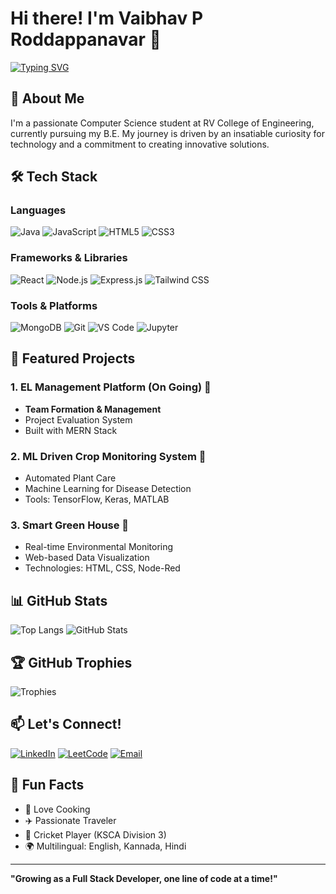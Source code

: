 # Hi there! I'm Vaibhav P Roddappanavar 👋

[![Typing SVG](https://readme-typing-svg.herokuapp.com?font=Fira+Code&pause=1000&color=1E88E5&width=435&lines=Beginner+MERN+Stack+Developer;Tech+Enthusiast;Problem+Solver)](https://git.io/typing-svg)

## 🚀 About Me
I'm a passionate Computer Science student at RV College of Engineering, currently pursuing my B.E. My journey is driven by an insatiable curiosity for technology and a commitment to creating innovative solutions.

## 🛠️ Tech Stack

### Languages
![Java](https://img.shields.io/badge/Java-ED8B00?style=for-the-badge&logo=java&logoColor=white)
![JavaScript](https://img.shields.io/badge/JavaScript-F7DF1E?style=for-the-badge&logo=javascript&logoColor=black)
![HTML5](https://img.shields.io/badge/HTML5-E34F26?style=for-the-badge&logo=html5&logoColor=white)
![CSS3](https://img.shields.io/badge/CSS3-1572B6?style=for-the-badge&logo=css3&logoColor=white)

### Frameworks & Libraries
![React](https://img.shields.io/badge/React-20232A?style=for-the-badge&logo=react&logoColor=61DAFB)
![Node.js](https://img.shields.io/badge/Node.js-43853D?style=for-the-badge&logo=node.js&logoColor=white)
![Express.js](https://img.shields.io/badge/Express.js-404D59?style=for-the-badge)
![Tailwind CSS](https://img.shields.io/badge/Tailwind_CSS-38B2AC?style=for-the-badge&logo=tailwind-css&logoColor=white)

### Tools & Platforms
![MongoDB](https://img.shields.io/badge/MongoDB-4EA94B?style=for-the-badge&logo=mongodb&logoColor=white)
![Git](https://img.shields.io/badge/Git-F05033?style=for-the-badge&logo=git&logoColor=white)
![VS Code](https://img.shields.io/badge/VS_Code-0078D4?style=for-the-badge&logo=visual%20studio%20code&logoColor=white)
![Jupyter](https://img.shields.io/badge/Jupyter-F37626.svg?&style=for-the-badge&logo=Jupyter&logoColor=white)

## 🌟 Featured Projects

### 1. EL Management Platform (On Going) 🏫
- **Team Formation & Management**
- Project Evaluation System
- Built with MERN Stack

### 2. ML Driven Crop Monitoring System 🌱
- Automated Plant Care
- Machine Learning for Disease Detection
- Tools: TensorFlow, Keras, MATLAB

### 3. Smart Green House 🌿
- Real-time Environmental Monitoring
- Web-based Data Visualization
- Technologies: HTML, CSS, Node-Red

## 📊 GitHub Stats
![Top Langs](https://github-readme-stats.vercel.app/api/top-langs/?username=vaibhavproddappanavar&layout=compact&theme=radical)
![GitHub Stats](https://github-readme-stats.vercel.app/api?username=vaibhavproddappanavar&show_icons=true&theme=radical)

## 🏆 GitHub Trophies
![Trophies](https://github-profile-trophy.vercel.app/?username=vaibhavproddappanavar&theme=radical)

## 📫 Let's Connect!
[![LinkedIn](https://img.shields.io/badge/LinkedIn-0077B5?style=for-the-badge&logo=linkedin&logoColor=white)](https://linkedin.com/in/vaibhav-pr)
[![LeetCode](https://img.shields.io/badge/-LeetCode-FFA116?style=for-the-badge&logo=LeetCode&logoColor=black)](https://leetcode.com/vaibhavpr381)
[![Email](https://img.shields.io/badge/Email-D14836?style=for-the-badge&logo=gmail&logoColor=white)](mailto:vaibhavpr381@gmail.com)

## 🌈 Fun Facts
- 🍳 Love Cooking
- ✈️ Passionate Traveler
- 🏏 Cricket Player (KSCA Division 3)
- 🌍 Multilingual: English, Kannada, Hindi

---
**"Growing as a Full Stack Developer, one line of code at a time!"**
